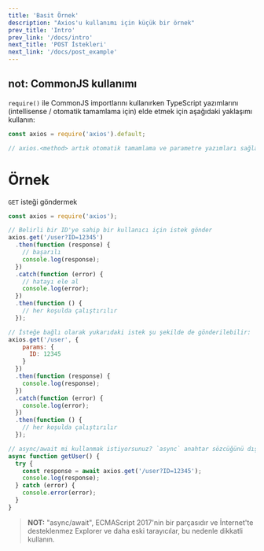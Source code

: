 ```yaml
---
title: 'Basit Örnek'
description: "Axios'u kullanımı için küçük bir örnek"
prev_title: 'Intro'
prev_link: '/docs/intro'
next_title: 'POST İstekleri'
next_link: '/docs/post_example'
---
```


## not: CommonJS kullanımı
`require()` ile CommonJS importlarını kullanırken TypeScript yazımlarını (intellisense / otomatik tamamlama için) elde etmek için aşağıdaki yaklaşımı kullanın:

```js
const axios = require('axios').default;

// axios.<method> artık otomatik tamamlama ve parametre yazımları sağlayacaktır
```

# Örnek

`GET` isteği göndermek

```js
const axios = require('axios');

// Belirli bir ID'ye sahip bir kullanıcı için istek gönder
axios.get('/user?ID=12345')
  .then(function (response) {
    // başarılı
    console.log(response);
  })
  .catch(function (error) {
    // hatayı ele al
    console.log(error);
  })
  .then(function () {
    // her koşulda çalıştırılır
  });

// İsteğe bağlı olarak yukarıdaki istek şu şekilde de gönderilebilir:
axios.get('/user', {
    params: {
      ID: 12345
    }
  })
  .then(function (response) {
    console.log(response);
  })
  .catch(function (error) {
    console.log(error);
  })
  .then(function () {
    // her koşulda çalıştırılır
  });  

// async/await mi kullanmak istiyorsunuz? `async` anahtar sözcüğünü dış fonksiyonunuza/metotunuza ekleyin.
async function getUser() {
  try {
    const response = await axios.get('/user?ID=12345');
    console.log(response);
  } catch (error) {
    console.error(error);
  }
}
```

> **NOT:** "async/await", ECMAScript 2017'nin bir parçasıdır ve İnternet'te desteklenmez
> Explorer ve daha eski tarayıcılar, bu nedenle dikkatli kullanın.
